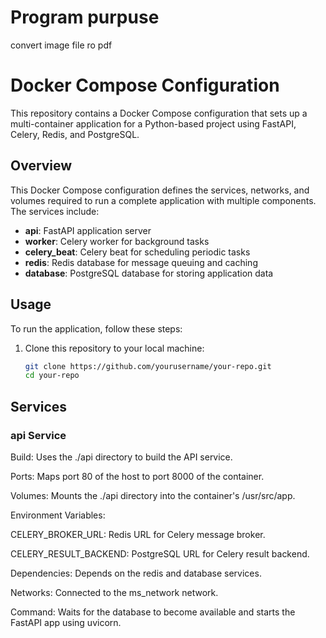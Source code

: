 # Program purpuse
convert image file ro pdf

# Docker Compose Configuration

This repository contains a Docker Compose configuration that sets up a multi-container application for a Python-based project using FastAPI, Celery, Redis, and PostgreSQL.

## Overview

This Docker Compose configuration defines the services, networks, and volumes required to run a complete application with multiple components. The services include:

- **api**: FastAPI application server
- **worker**: Celery worker for background tasks
- **celery_beat**: Celery beat for scheduling periodic tasks
- **redis**: Redis database for message queuing and caching
- **database**: PostgreSQL database for storing application data

## Usage

To run the application, follow these steps:

1. Clone this repository to your local machine:

   ```bash
   git clone https://github.com/yourusername/your-repo.git
   cd your-repo
## Services

### api Service

Build: Uses the ./api directory to build the API service.

Ports: Maps port 80 of the host to port 8000 of the container.

Volumes: Mounts the ./api directory into the container's /usr/src/app.

Environment Variables:

CELERY_BROKER_URL: Redis URL for Celery message broker.

CELERY_RESULT_BACKEND: PostgreSQL URL for Celery result backend.

Dependencies: Depends on the redis and database services.

Networks: Connected to the ms_network network.

Command: Waits for the database to become available and starts the FastAPI app using uvicorn.
